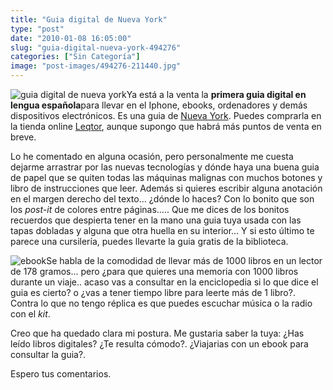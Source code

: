 ```yaml
---
title: "Guia digital de Nueva York"
type: "post"
date: "2010-01-08 16:05:00"
slug: "guia-digital-nueva-york-494276"
categories: ["Sin Categoría"]
image: "post-images/494276-211440.jpg"
---
```


![guia digital de nueva york](post-images/494276-211440.jpg "guia digital de nueva york")Ya está a la venta la **primera guia digital en lengua española**para llevar en el Iphone, ebooks, ordenadores y demás dispositivos electrónicos. Es una guia de [Nueva York](http://www.missviajes.com/empire-state-simbolo-nueva-york-112053). Puedes comprarla en la tienda online [Leqtor](http://www.leqtor.com), aunque supongo que habrá más puntos de venta en breve.

Lo he comentado en alguna ocasión, pero personalmente me cuesta dejarme arrastrar por las nuevas tecnologías y dónde haya una buena guia de papel que se quiten todas las máquinas malignas con muchos botones y libro de instrucciones que leer. Además si quieres escribir alguna anotación en el margen derecho del texto... ¿dónde lo haces? Con lo bonito que son los *post-it* de colores entre páginas..... Que me dices de los bonitos recuerdos que despierta tener en la mano una guia tuya usada con las tapas dobladas y alguna que otra huella en su interior... Y si esto último te parece una cursilería, puedes llevarte la guia gratis de la biblioteca.

![ebook](post-images/494276-211439.jpg "ebook")Se habla de la comodidad de llevar más de 1000 libros en un lector de 178 gramos... pero ¿para que quieres una memoria con 1000 libros durante un viaje.. acaso vas a consultar en la enciclopedia si lo que dice el guia es cierto? o ¿vas a tener tiempo libre para leerte más de 1 libro?. Contra lo que no tengo réplica es que puedes escuchar música o la radio con el *kit*.

Creo que ha quedado clara mi postura. Me gustaria saber la tuya: ¿Has leído libros digitales? ¿Te resulta cómodo?. ¿Viajarias con un ebook para consultar la guia?.

Espero tus comentarios.